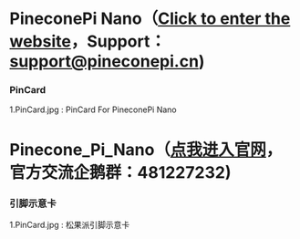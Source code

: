 # PineconePi Nano（[Click to enter the website](http://www.pineconepi.cn)，Support：support@pineconepi.cn)
###  **PinCard** 

1.PinCard.jpg : PinCard For PineconePi Nano


# Pinecone_Pi_Nano（[点我进入官网](http://www.pineconepi.cn)，官方交流企鹅群：481227232)
###  **引脚示意卡** 

1.PinCard.jpg : 松果派引脚示意卡



